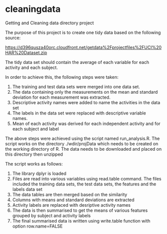 # cleaningdata
Getting and Cleaning data directory project

The purpose of this project is to create one tidy data based on the following source:

https://d396qusza40orc.cloudfront.net/getdata%2Fprojectfiles%2FUCI%20HAR%20Dataset.zip 

The tidy data set should contain the average of each variable for each activity and each subject.

In order to achieve this, the following steps were taken:

1. The training and test data sets were merged into one data set.
2. The data containing only the measurements on the mean and standard deviation for each measurement was extracted. 
3. Descriptive activity names were added to name the activities in the data set
4. The labels in the data set were replaced with descriptive variable names. 
5. Mean of each activity was derived for each independent activity and for each subject and label

The above steps were achieved using the script named run_analysis.R.
The script works on the directory ./wdir/projData which needs to be created on the working directory of R. The data needs to be downloaded and placed on this directory then unzipped

The script works as follows:
1. The library dplyr is loaded
2. Files are read into various variables using read.table command. The files included the training data sets, the test data sets, the features and the labels data set
3. The data tables are then merged based on the similarity
4. Columns with means and standard deviations are extracted
5. Activity labels are replaced with desriptive activity names
6. The data is then summarised to get the means of various features grouped by subject and activity labels
7. The final summarised data is written using write.table function with option row.name=FALSE
